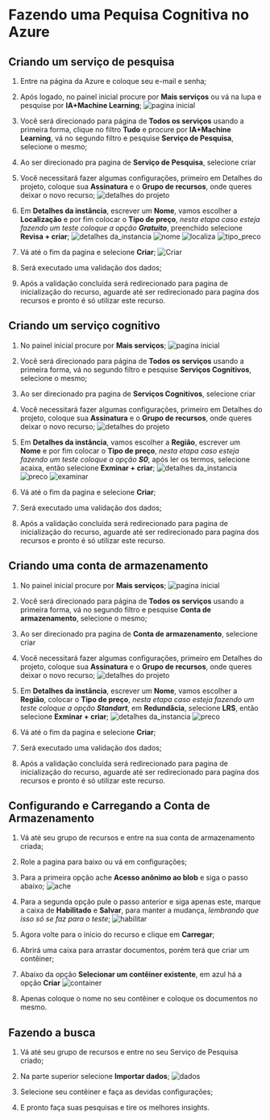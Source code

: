 # **Fazendo uma Pequisa Cognitiva no Azure**

## Criando um serviço de pesquisa

1. Entre na página da Azure e coloque seu e-mail e senha;

2. Após logado, no painel inicial procure por **Mais serviços** ou vá na lupa e pesquise por **IA+Machine Learning**;
![pagina inicial](images/Laz1)

3. Você será direcionado para página de **Todos os serviços** usando a primeira forma, clique no filtro **Tudo** e procure por **IA+Machine Learning**, vá no segundo filtro e pesquise **Serviço de Pesquisa**, selecione o mesmo;

4. Ao ser direcionado pra pagina de **Serviço de Pesquisa**, selecione criar

5. Você necessitará fazer algumas configurações, primeiro em Detalhes do projeto, coloque sua **Assinatura** e o **Grupo de recursos**, onde queres deixar o novo recurso;
![detalhes do projeto](images/Sch1)

6. Em **Detalhes da instância**, escrever um **Nome**, vamos escolher a **Localização** e por fim colocar o **Tipo de preço**, *nesta etapa caso esteja fazendo um teste coloque a opção **Gratuito***, preenchido selecione **Revisa + criar**;
![detalhes da_instancia](images/Sch2)
![nome](images/Sch2.1)
![localiza](images/Sch2.2)
![tipo_preco](images/Sch2.3)

7. Vá até o fim da pagina e selecione **Criar**;
![Criar](images/Sch3)

8. Será executado uma validação dos dados;

9. Após a validação concluída será redirecionado para pagina de inicialização do recurso, aguarde até ser redirecionado para pagina dos recursos e pronto é só utilizar este recurso.

## Criando um serviço cognitivo

1. No painel inicial procure por **Mais serviços**;
![pagina inicial](images/Laz1)

2. Você será direcionado para página de **Todos os serviços** usando a primeira forma, vá no segundo filtro e pesquise **Serviços Cognitivos**, selecione o mesmo;

3. Ao ser direcionado pra pagina de **Serviços Cognitivos**, selecione criar

4. Você necessitará fazer algumas configurações, primeiro em Detalhes do projeto, coloque sua **Assinatura** e o **Grupo de recursos**, onde queres deixar o novo recurso;
![detalhes do projeto](images/Sch4)

5. Em **Detalhes da instância**, vamos escolher a **Região**, escrever um **Nome** e por fim colocar o **Tipo de preço**, *nesta etapa caso esteja fazendo um teste coloque a opção **S0***, após ler os termos, selecione acaixa, então selecione **Exminar + criar**;
![detalhes da_instancia](images/Sch5)
![preco](images/Sch5.1)
![examinar](images/Sch5.2)

7. Vá até o fim da pagina e selecione **Criar**;

8. Será executado uma validação dos dados;

9. Após a validação concluída será redirecionado para pagina de inicialização do recurso, aguarde até ser redirecionado para pagina dos recursos e pronto é só utilizar este recurso.

## Criando uma conta de armazenamento

1. No painel inicial procure por **Mais serviços**;
![pagina inicial](images/Laz1)

2. Você será direcionado para página de **Todos os serviços** usando a primeira forma, vá no segundo filtro e pesquise **Conta de armazenamento**, selecione o mesmo;

3. Ao ser direcionado pra pagina de **Conta de armazenamento**, selecione criar

4. Você necessitará fazer algumas configurações, primeiro em Detalhes do projeto, coloque sua **Assinatura** e o **Grupo de recursos**, onde queres deixar o novo recurso;
![detalhes do projeto](images/Sch6)

5. Em **Detalhes da instância**, escrever um **Nome**, vamos escolher a **Região**, colocar o **Tipo de preço**, *nesta etapa caso esteja fazendo um teste coloque a opção **Standart***, em **Redundâcia**, selecione **LRS**, então selecione **Exminar + criar**;
![detalhes da_instancia](images/Sch7)
![preco](images/Sch7.1)

7. Vá até o fim da pagina e selecione **Criar**;

8. Será executado uma validação dos dados;

9. Após a validação concluída será redirecionado para pagina de inicialização do recurso, aguarde até ser redirecionado para pagina dos recursos e pronto é só utilizar este recurso.

## Configurando e Carregando a Conta de Armazenamento

1. Vá até seu grupo de recursos e entre na sua conta de armazenamento criada;

2. Role a pagina para baixo ou vá em configurações;

3. Para a primeira opção ache **Acesso anônimo ao blob** e siga o passo abaixo;
![ache](images/Sch8)

4. Para a segunda opção pule o passo anterior e siga apenas este, marque a caixa de **Habilitado** e **Salvar**, para manter a mudança, *lembrando que isso só se faz para o teste*;
![habilitar](images/Sch8.1)

5. Agora volte para o inicio do recurso e clique em **Carregar**;

6. Abrirá uma caixa para arrastar documentos, porém terá que criar um contêiner;

7. Abaixo da opção **Selecionar um contêiner existente**, em azul há a opção **Criar**
![container](images/Sch9)

8. Apenas coloque o nome no seu contêiner e coloque os documentos no mesmo.

## Fazendo a busca

1. Vá até seu grupo de recursos e entre no seu Serviço de Pesquisa criado;

2. Na parte superior selecione **Importar dados**;
![dados](images/Sch10)

3. Selecione seu contêiner e faça as devidas configurações;

4. E pronto faça suas pesquisas e tire os melhores insights.
